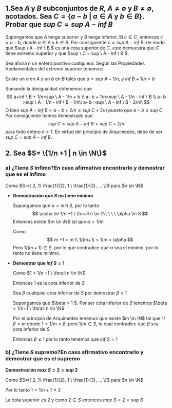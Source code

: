 ## 1.Sea $A$ y $B$ subconjuntos de $R$, $A \ne \emptyset$ y $B\ne \emptyset$, acotados. Sea $C=\{a-b \ |\ a \in A \text { y } b \in B\}$. Probar que $sup \ C = sup \ A - inf \ B$

Supongamos que $A$ tenga superior y $B$ tenga inferior. Si $c \in C$, entonces $c= a-b$, donde $a \in A$ y $b \in B$. Por consiguiente $c = sup \ A - inf \ B$; de modo que $sup \ A - inf \ B $ es una cota superior de $C$. esto demuestra que $C$  tiene extremo superior y que $sup \ C = sup \ A - inf \ B $.

Sea ahora $n$ un entero positivo cualquiera. Según las Propiedades fundamentales del extremo superior tenemos: 

Existe un $a$ en $A$ y un $b$ en $B$ tales que $a>sup \ A - 1/n$, y  $inf \ B+1/n>b$

Sumando la desigualdad obtenemos que 
$$
a+inf \ B + 1/n>sup \ A - 1/n + b \\
a- b + 1/n>sup \ A - 1/n - inf \ B \\
a- b >sup \ A - 1/n - inf \ B -  1/n\\
a- b >sup \ A - inf \ B -  2/n\\
$$
O bien $sup \ A - inf \ B < a-b+2/n \le sup \ C+ 2/n$ puesto que $a-b\le sup \ C$. Por consiguiente hemos demostrado que
$$
sup \ C \le sup \ A - inf \ B < sup \ C + 2/n
$$
 para todo entero $n\ge 1$. En virtud del principio de Arquímedes, debe de ser $sup \ C = sup \ A - inf \ B$.

## 2. Sea $S= \{1/n +1 | n \in \N\}$

### a) ¿Tiene $S$ ínfimo?En caso afirmativo encontrarlo y demostrar que es el ínfimo

Como $S=\{ 2, 1\ \frac{1}{2}, 1 \ \frac{1}{3}, ... \}$ para $n \in \N$

   * **Demostración que $S$ no tiene mínimo**

     Supongamos que $\alpha = min \ S$, por lo tanto
     $$
     \alpha \le 1/n +1 \ \forall n \in \N, \ \ \ \alpha \in S
     $$
     Entonces existe $m \in \N$ tal que $\alpha = 1/m$

     Como 
     $$
     m +1 > m \\
     1/(m+1) < 1/m = \alpha
     $$
      Pero $1/(m+1) \in S$, por lo que contradice que $\alpha$ sea el mínimo, por lo tanto no tiene mínimo.

   * **Demostrar que $inf \ S = 1$**

     Como $1 < 1/n +1 \ \forall n \in \N$ 

     Entonces $1$ es la cota inferior de $S$

     Sea $\beta$ cualquier cota inferior de $S$ por demostrar $\beta \le 1$

     Supongamos que $\beta > 1 $. Por ser cota inferior de $S$ tenemos $\beta < 1/n+1 \ \forall n \in \N$

     Por el principio de Arquímedes tenemos que existe $m \in \N$ tal que $1/\beta < m$ donde $1 < 1/m < \beta$, pero $1/m \in S$, lo cual contradice que $\beta$ sea cota inferior de $S$.

     Entonces $\beta \le 1$ por lo tanto tenemos que $inf \ S = 1$

### b) ¿Tiene $S$ supremo?En caso afirmativo encontrarlo y demostrar que es el supremo

**Demostración $max \ S = 2 = sup \ 2$**

Como $S=\{ 2, 1\ \frac{1}{2}, 1 \ \frac{1}{3}, ... \}$ para $n \in \N$

Por lo tanto $1 < 1/n + 1 \le 2$

La cota superior es $2$ y como $2 \in S$ entonces $max  \ S = 2 = sup \ S$



